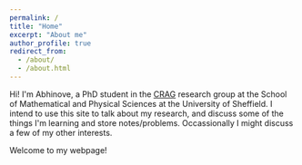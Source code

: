 ```yaml
---
permalink: /
title: "Home"
excerpt: "About me"
author_profile: true
redirect_from: 
  - /about/
  - /about.html
---
```


Hi!
I'm Abhinove, a PhD student in the [CRAG](https://gravity-cosmology.sites.sheffield.ac.uk/) research group at the School of Mathematical and Physical Sciences at the University of Sheffield.
I intend to use this site to talk about my research, and discuss some of the things I'm learning and store notes/problems. Occassionally I might discuss a few of my other interests.   

Welcome to my webpage!



